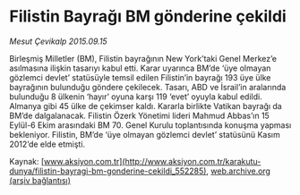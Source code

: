 # Filistin Bayrağı BM gönderine çekildi

*Mesut Çevikalp 2015.09.15*

<div class="pNewsDetailMainContent ctx_content" itemprop="articleBody">
 <p>
  Birleşmiş Milletler (BM), Filistin bayrağının New York’taki Genel Merkez’e asılmasına ilişkin tasarıyı kabul etti. Karar uyarınca BM’de ‘üye olmayan gözlemci devlet’ statüsüyle temsil edilen Filistin’in bayrağı 193 üye ülke bayrağının bulunduğu göndere çekilecek. Tasarı, ABD ve İsrail’in aralarında bulunduğu 8 ülkenin ‘hayır’ oyuna karşı 119 ‘evet’ oyuyla kabul edildi. Almanya gibi 45 ülke de çekimser kaldı. Kararla birlikte Vatikan bayrağı da BM’de dalgalanacak. Filistin Özerk Yönetimi lideri Mahmud Abbas’ın 15 Eylül-6 Ekim arasındaki BM 70. Genel Kurulu toplantısında konuşma yapması bekleniyor. Filistin, BM’de ‘üye olmayan gözlemci devlet’ statüsünü Kasım 2012’de elde etmişti.
 </p>
</div>


Kaynak: [www.aksiyon.com.tr](http://www.aksiyon.com.tr/karakutu-dunya/filistin-bayragi-bm-gonderine-cekildi_552285), [web.archive.org (arşiv bağlantısı)](http://web.archive.org/web/20160106121913/http://www.aksiyon.com.tr/karakutu-dunya/filistin-bayragi-bm-gonderine-cekildi_552285)
